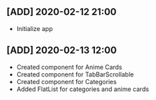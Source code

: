 ## [ADD] 2020-02-12 21:00
- Initialize app

## [ADD] 2020-02-13 12:00
- Created component for Anime Cards
- Created component for TabBarScrollable
- Created component for Categories
- Added FlatList for categories and anime cards